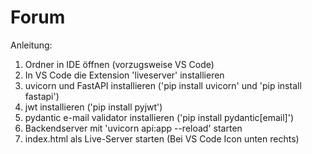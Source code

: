 # Forum

Anleitung:
1. Ordner in IDE öffnen (vorzugsweise VS Code)
2. In VS Code die Extension 'liveserver' installieren
3. uvicorn und FastAPI installieren ('pip install uvicorn' und 'pip install fastapi')
4. jwt installieren ('pip install pyjwt')
5. pydantic e-mail validator installieren ('pip install pydantic[email]')
6. Backendserver mit 'uvicorn api:app --reload' starten
7. index.html als Live-Server starten (Bei VS Code Icon unten rechts)
